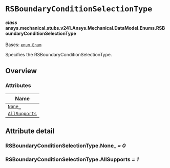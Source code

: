 <!-- vale off -->

<a id="rsboundaryconditionselectiontype"></a>

# `RSBoundaryConditionSelectionType`

<a id="ansys.mechanical.stubs.v241.Ansys.Mechanical.DataModel.Enums.RSBoundaryConditionSelectionType"></a>

#### *class* ansys.mechanical.stubs.v241.Ansys.Mechanical.DataModel.Enums.RSBoundaryConditionSelectionType

Bases: [`enum.Enum`](https://docs.python.org/3/library/enum.html#enum.Enum)

Specifies the RSBoundaryConditionSelectionType.

<!-- !! processed by numpydoc !! -->

<a id="overview"></a>

## Overview

### Attributes

| Name |
| ---------------------------------------------------------------- |
| [`None_`](#RSBoundaryConditionSelectionType.None_) |
| [`AllSupports`](#RSBoundaryConditionSelectionType.AllSupports) |

<a id="attribute-detail"></a>

## Attribute detail

<a id="RSBoundaryConditionSelectionType.None_"></a>

### RSBoundaryConditionSelectionType.None_ *= 0*

<a id="RSBoundaryConditionSelectionType.AllSupports"></a>

### RSBoundaryConditionSelectionType.AllSupports *= 1*

<!-- vale on -->
